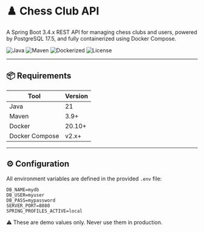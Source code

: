 # ♟️ Chess Club API

A Spring Boot 3.4.x REST API for managing chess clubs and users, powered by PostgreSQL 17.5, and fully containerized using Docker Compose.

![Java](https://img.shields.io/badge/Java-21-blue)
![Maven](https://img.shields.io/badge/Maven-Build-success-green)
![Dockerized](https://img.shields.io/badge/Docker-Ready-blue)
![License](https://img.shields.io/badge/License-MIT-yellow)

---

## 📦 Requirements

| Tool             | Version       |
|------------------|---------------|
| Java             | 21            |
| Maven            | 3.9+          |
| Docker           | 20.10+        |
| Docker Compose   | v2.x+         |

---

## ⚙️ Configuration

All environment variables are defined in the provided `.env` file:

```env
DB_NAME=mydb
DB_USER=myuser
DB_PASS=mypassword
SERVER_PORT=8080
SPRING_PROFILES_ACTIVE=local
```
⚠️ These are demo values only. Never use them in production.

